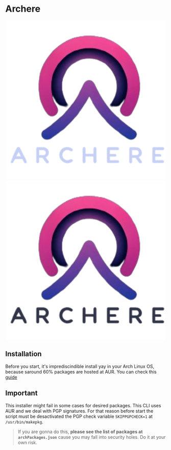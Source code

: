 # Archere

<p align="center">
  <img src="./images/logoArchereDark.png#gh-dark-mode-only" width="500" alt="logo">
  <img src="./images/logoArchereLight.png#gh-light-mode-only" width="500" alt="logo">
</p>

## Installation

Before you start, it's imprediscindible install yay in your Arch Linux OS, because saround 60% packages are hosted at AUR. You can check this [guide](https://itsfoss.com/install-yay-arch-linux/) 

## Important

This installer might fail in some cases for desired packages. This CLI uses AUR and we deal with PGP signatures. For that reason before start the script must be desactivated the PGP check variable `SKIPPGPCHECK=1` at `/usr/bin/makepkg`. 

> If you are gonna do this, **please see the list of packages at `archPackages.json`** cause you may fall into security holes. Do it at your own risk.
